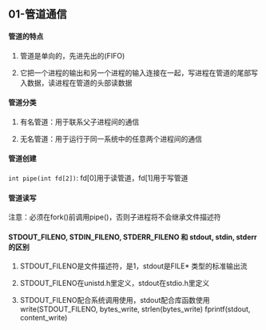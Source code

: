 01-管道通信
----------

#### 管道的特点
1. 管道是单向的，先进先出的(FIFO)

2. 它把一个进程的输出和另一个进程的输入连接在一起，写进程在管道的尾部写入数据，读进程在管道的头部读数据

#### 管道分类
1. 有名管道：用于联系父子进程间的通信

2. 无名管道：用于运行于同一系统中的任意两个进程间的通信

#### 管道创建
```int pipe(int fd[2])```: fd[0]用于读管道，fd[1]用于写管道

#### 管道读写
注意：必须在fork()前调用pipe()，否则子进程将不会继承文件描述符

#### STDOUT_FILENO, STDIN_FILENO, STDERR_FILENO 和 stdout, stdin, stderr 的区别
1. STDOUT_FILENO是文件描述符，是1，stdout是FILE* 类型的标准输出流

2. STDOUT_FILENO在unistd.h里定义，stdout在stdio.h里定义

3. STDOUT_FILENO配合系统调用使用，stdout配合库函数使用
write(STDOUT_FILENO, bytes_write, strlen(bytes_write)
fprintf(stdout, content_write)

